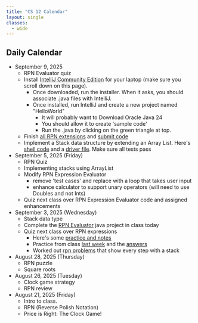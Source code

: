 ```yaml
---
title: "CS 12 Calendar"
layout: single
classes:
  - wide
---
```


## Daily Calendar

- September 9, 2025
    - RPN Evaluator quiz
    - Install [IntelliJ Community Edition](https://www.jetbrains.com/idea/download/?section=windows) for your laptop (make sure you scroll down on this page).
        - Once downloaded, run the installer. When it asks, you should associate .java files with IntelliJ.
        - Once installed, run IntelliJ and create a new project named "HelloWorld"
            - It will probably want to Download Oracle Java 24
            - You should allow it to create 'sample code'
            - Run the .java by clicking on the green triangle at top.
    - Finish [all RPN extensions](./rpn-sample-output.md) and [submit code]()
    - Implement a Stack data structure by extending an Array List. Here's [shell code](./Stack/Stack.java) and a [driver file](./Stack/StackDriver.java). Make sure all tests pass
- September 5, 2025 (Friday)
    - RPN Quiz
    - Implementing stacks using ArrayList
    - Modify RPN Expression Evaluator
        - remove 'test cases' and replace with a loop that takes user input
        - enhance calculator to support unary operators (will need to use Doubles and not Ints)
    - Quiz next class over RPN Expression Evaluator code and assigned enhancements
- September 3, 2025 (Wednesday)
    - Stack data type
    - Complete the [RPN Evaluator](./RPNEvaluator.java) java project in class today
    - Quiz next class over RPN expressions
        - Here's some [practice and notes](https://adacomputerscience.org/concepts/trans_rpn)
        - Practice from class [last week](../CS11/rpn_worksheet.pdf) and the [answers](../CS11/rpn_worksheet_answers.pdf)
        - Worked out [rpn problems](../CS11/RPN-Stack-Problems.pdf) that show every step with a stack
- August 28, 2025 (Thursday)
    - RPN puzzle
    - Square roots
- August 26, 2025 (Tuesday)
    - Clock game strategy
    - RPN review
- August 21, 2025 (Friday)
    - Intro to class.
    - RPN (Reverse Polish Notation)
    - Price is Right: The Clock Game!
